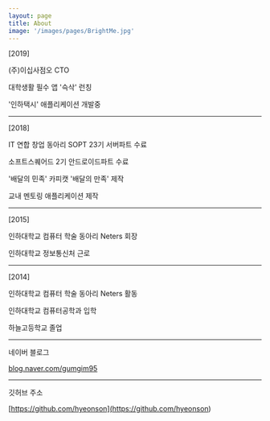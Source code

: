 ```yaml
---
layout: page
title: About
image: '/images/pages/BrightMe.jpg'
---
```


[2019]

(주)이십사점오 CTO

대학생활 필수 앱 '슥삭' 런칭

'인하택시' 애플리케이션 개발중

------

[2018]

IT 연합 창업 동아리 SOPT 23기 서버파트 수료

소프트스퀘어드 2기 안드로이드파트 수료

'배달의 민족' 카피캣 '배달의 만족' 제작

교내 멘토링 애플리케이션 제작

------

[2015]

인하대학교 컴퓨터 학술 동아리 Neters 회장

인하대학교 정보통신처 근로

------

[2014]

인하대학교 컴퓨터 학술 동아리 Neters 활동

인하대학교 컴퓨터공학과 입학

하늘고등학교 졸업

------

네이버 블로그

[blog.naver.com/gumgim95](<https://blog.naver.com/gumgim95>)

------

깃허브 주소

[https://github.com/hyeonson](<https://github.com/hyeonson>)